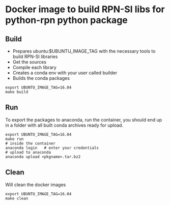 # Docker image to build RPN-SI libs for python-rpn python package   

## Build   

- Prepares ubuntu:$UBUNTU_IMAGE_TAG with the necessary tools to build RPN-SI libraries    
- Get the sources   
- Compile each library   
- Creates a conda env with your user called builder   
- Builds the conda packages   


```shell   
export UBUNTU_IMAGE_TAG=16.04   
make build   
``` 

## Run

To export the packages to anaconda, run the container, you should end up in a folder with all built conda archives ready for upload.     


```shell  
export UBUNTU_IMAGE_TAG=16.04   
make run   
# inside the container   
anaconda login   # enter your credentials     
# upload to anaconda    
anaconda upload <pkgname>.tar.bz2        
```

## Clean

Will clean the docker images  


```shell   
export UBUNTU_IMAGE_TAG=16.04    
make clean    
```






